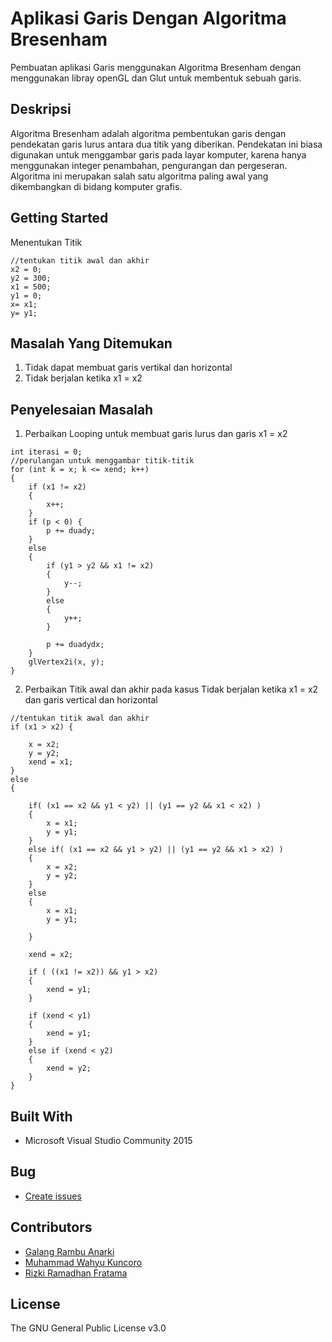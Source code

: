 # Aplikasi Garis Dengan Algoritma Bresenham
Pembuatan aplikasi Garis menggunakan Algoritma Bresenham dengan menggunakan libray openGL dan Glut untuk membentuk sebuah garis.

## Deskripsi
Algoritma Bresenham adalah algoritma pembentukan garis dengan pendekatan garis lurus antara dua titik yang diberikan. Pendekatan ini biasa digunakan untuk menggambar garis pada layar komputer, karena hanya menggunakan integer penambahan, pengurangan dan pergeseran. Algoritma ini merupakan salah satu algoritma paling awal yang dikembangkan di bidang komputer grafis.

## Getting Started
Menentukan Titik
```
//tentukan titik awal dan akhir
x2 = 0;
y2 = 300;
x1 = 500;
y1 = 0;
x= x1;
y= y1;
```
## Masalah Yang Ditemukan
1. Tidak dapat membuat garis vertikal dan horizontal
2. Tidak berjalan ketika x1 = x2

## Penyelesaian Masalah
1. Perbaikan Looping untuk membuat garis lurus dan garis x1 = x2
```
int iterasi = 0;
//perulangan untuk menggambar titik-titik 
for (int k = x; k <= xend; k++)
{
	if (x1 != x2)
	{
		x++;
	}
	if (p < 0) {
		p += duady;
	}
	else
	{
		if (y1 > y2 && x1 != x2)
		{
			y--;
		}
		else
		{
			y++;
		}
		
		p += duadydx;
	}
	glVertex2i(x, y);
}
```
2. Perbaikan Titik awal dan akhir pada kasus Tidak berjalan ketika x1 = x2 dan garis vertical dan horizontal

```
//tentukan titik awal dan akhir
if (x1 > x2) {
	
	x = x2;
	y = y2;
	xend = x1;
}
else
{

	if( (x1 == x2 && y1 < y2) || (y1 == y2 && x1 < x2) )
	{
		x = x1;
		y = y1;
	}
	else if( (x1 == x2 && y1 > y2) || (y1 == y2 && x1 > x2) )
	{
		x = x2;
		y = y2;
	}
	else
	{
		x = x1;
		y = y1;
		
	}
	
	xend = x2;

	if ( ((x1 != x2)) && y1 > x2)
	{
		xend = y1;	
	}
	
	if (xend < y1)
	{
		xend = y1;
	}
	else if (xend < y2)
	{
		xend = y2;
	}
}
```
## Built With
* Microsoft Visual Studio Community 2015

## Bug
* [Create issues](https://github.com/yoloproject/Algoritma-Lingkaran-Bresenham/issues)

## Contributors
* [Galang Rambu Anarki](https://dinus.ac.id/mahasiswa/A11.2015.08929)
* [Muhammad Wahyu Kuncoro](https://dinus.ac.id/mahasiswa/A11.2015.08930)
* [Rizki Ramadhan Fratama](https://dinus.ac.id/mahasiswa/A11.2015.08913)

## License
The GNU General Public License v3.0
